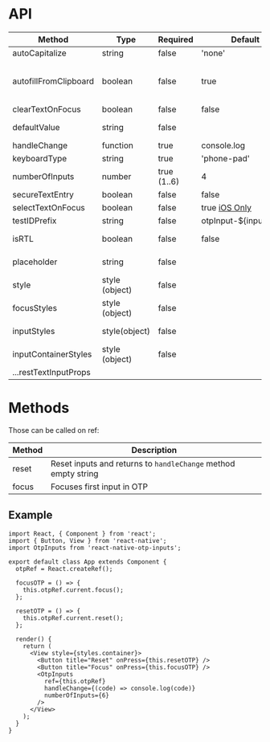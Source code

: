 # API

| Method                | Type           | Required    | Default                                 | Description                                                           |
| --------------------- | -------------- | ----------- | --------------------------------------- | --------------------------------------------------------------------- |
| autoCapitalize        | string         | false       | 'none'                                  |                                                                       |
| autofillFromClipboard | boolean        | false       | true                                    | You can set it to `false` if want to disable autofill from clipboard. |
| clearTextOnFocus      | boolean        | false       | false                                   |                                                                       |
| defaultValue          | string         | false       |                                         | Sets default value for otp inputs                                     |
| handleChange          | function       | true        | console.log                             | Returns otp code.                                                     |
| keyboardType          | string         | true        | 'phone-pad'                             |                                                                       |
| numberOfInputs        | number         | true (1..6) | 4                                       | Inputs count to render.                                               |
| secureTextEntry       | boolean        | false       | false                                   |                                                                       |
| selectTextOnFocus     | boolean        | false       | true [iOS Only](./src/OtpInput.tsx#L56) |                                                                       |
| testIDPrefix          | string         | false       | otpInput-\${inputIndex}                 | Prefix for testID.                                                    |
| isRTL                 | boolean        | false       | false                                   | Preferably I18nManager.isRTL.                                         |
| placeholder           | string         | false       |                                         | Placeholder for the input boxes.                                      |
| style                 | style (object) | false       |                                         | Applied to whole container.                                           |
| focusStyles           | style (object) | false       |                                         | Applied to the input on focus.                                        |
| inputStyles           | style(object)  | false       |                                         | Applied to single input.                                              |
| inputContainerStyles  | style (object) | false       |                                         | Applied to each input container.                                      |
| ...restTextInputProps |                |             |                                         | [TextInput](https://facebook.github.io/react-native/docs/textinput)   |

# Methods

Those can be called on ref:

| Method | Description                                                    |
| ------ | -------------------------------------------------------------- |
| reset  | Reset inputs and returns to `handleChange` method empty string |
| focus  | Focuses first input in OTP                                     |

## Example

```tsx
import React, { Component } from 'react';
import { Button, View } from 'react-native';
import OtpInputs from 'react-native-otp-inputs';

export default class App extends Component {
  otpRef = React.createRef();

  focusOTP = () => {
    this.otpRef.current.focus();
  };

  resetOTP = () => {
    this.otpRef.current.reset();
  };

  render() {
    return (
      <View style={styles.container}>
        <Button title="Reset" onPress={this.resetOTP} />
        <Button title="Focus" onPress={this.focusOTP} />
        <OtpInputs
          ref={this.otpRef}
          handleChange={(code) => console.log(code)}
          numberOfInputs={6}
        />
      </View>
    );
  }
}
```

